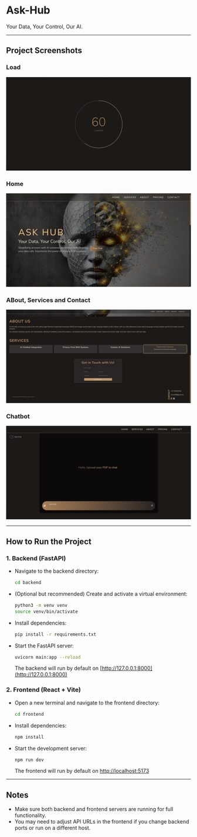 # Ask-Hub
Your Data, Your Control, Our AI.

---

## Project Screenshots

### Load 
![Load Screen](load.png)

### Home 
![Home Screen](home.png)

### ABout, Services and Contact
![Others Screen](others.png)

### Chatbot 
![Chatbot Screen](chatbot.png)

---

## How to Run the Project

### 1. Backend (FastAPI)

- Navigate to the backend directory:
  ```bash
  cd backend
  ```
- (Optional but recommended) Create and activate a virtual environment:
  ```bash
  python3 -m venv venv
  source venv/bin/activate
  ```
- Install dependencies:
  ```bash
  pip install -r requirements.txt
  ```
- Start the FastAPI server:
  ```bash
  uvicorn main:app --reload
  ```
  The backend will run by default on [http://127.0.0.1:8000](http://127.0.0.1:8000)

### 2. Frontend (React + Vite)

- Open a new terminal and navigate to the frontend directory:
  ```bash
  cd frontend
  ```
- Install dependencies:
  ```bash
  npm install
  ```
- Start the development server:
  ```bash
  npm run dev
  ```
  The frontend will run by default on [http://localhost:5173](http://localhost:5173)

---

## Notes
- Make sure both backend and frontend servers are running for full functionality.
- You may need to adjust API URLs in the frontend if you change backend ports or run on a different host.
